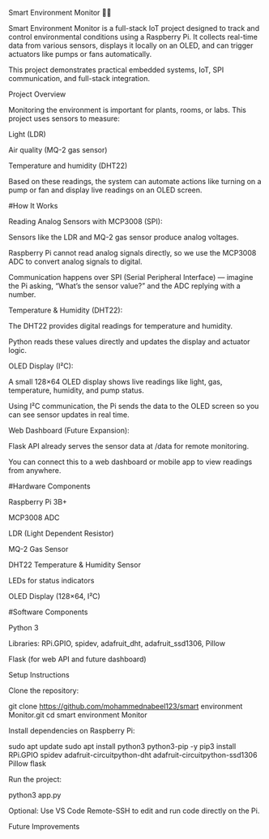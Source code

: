 Smart Environment Monitor 🌱💡

Smart Environment Monitor is a full-stack IoT project designed to track and control environmental conditions using a Raspberry Pi. It collects real-time data from various sensors, displays it locally on an OLED, and can trigger actuators like pumps or fans automatically.

This project demonstrates practical embedded systems, IoT, SPI communication, and full-stack integration.

Project Overview

Monitoring the environment is important for plants, rooms, or labs. This project uses sensors to measure:

Light (LDR)

Air quality (MQ-2 gas sensor)

Temperature and humidity (DHT22)

Based on these readings, the system can automate actions like turning on a pump or fan and display live readings on an OLED screen.

#How It Works

Reading Analog Sensors with MCP3008 (SPI):

Sensors like the LDR and MQ-2 gas sensor produce analog voltages.

Raspberry Pi cannot read analog signals directly, so we use the MCP3008 ADC to convert analog signals to digital.

Communication happens over SPI (Serial Peripheral Interface) — imagine the Pi asking, “What’s the sensor value?” and the ADC replying with a number.

Temperature & Humidity (DHT22):

The DHT22 provides digital readings for temperature and humidity.

Python reads these values directly and updates the display and actuator logic.



OLED Display (I²C):

A small 128×64 OLED display shows live readings like light, gas, temperature, humidity, and pump status.

Using I²C communication, the Pi sends the data to the OLED screen so you can see sensor updates in real time.

Web Dashboard (Future Expansion):

Flask API already serves the sensor data at /data for remote monitoring.

You can connect this to a web dashboard or mobile app to view readings from anywhere.

#Hardware Components

Raspberry Pi 3B+

MCP3008 ADC

LDR (Light Dependent Resistor)

MQ-2 Gas Sensor

DHT22 Temperature & Humidity Sensor


LEDs for status indicators

OLED Display (128×64, I²C)

#Software Components

Python 3

Libraries: RPi.GPIO, spidev, adafruit_dht, adafruit_ssd1306, Pillow

Flask (for web API and future dashboard)


Setup Instructions

Clone the repository:

git clone https://github.com/mohammednabeel123/smart environment Monitor.git
cd smart environment Monitor


Install dependencies on Raspberry Pi:

sudo apt update
sudo apt install python3 python3-pip -y
pip3 install RPi.GPIO spidev adafruit-circuitpython-dht adafruit-circuitpython-ssd1306 Pillow flask


Run the project:

python3 app.py


Optional: Use VS Code Remote-SSH to edit and run code directly on the Pi.

Future Improvements
